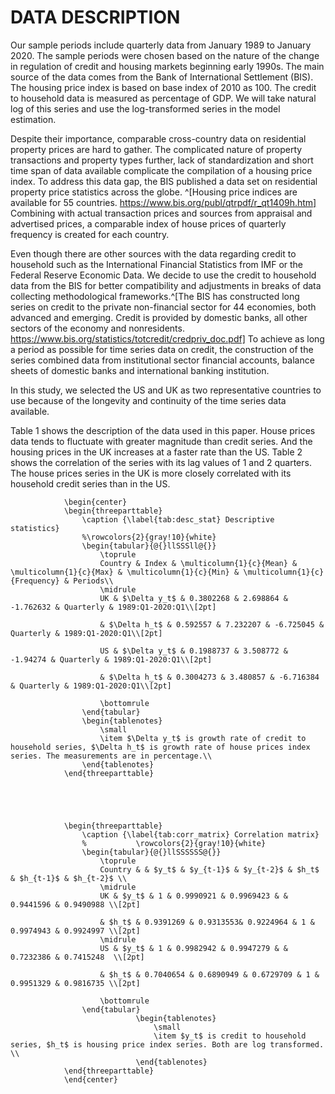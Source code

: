 # DATA DESCRIPTION

Our sample periods include quarterly data from January 1989 to January 2020. The sample periods were chosen based on the nature of the change in regulation of credit and housing markets beginning early 1990s. The main source of the data comes from the Bank of International Settlement (BIS). The housing price index is based on base index of 2010 as 100. The credit to household data is measured as percentage of GDP. We will take natural log of this series and use the log-transformed series in the model estimation. 

Despite their importance, comparable cross-country data on residential property prices are hard to gather. The complicated nature of property transactions and property types further, lack of standardization and short time span of data available complicate the compilation of a housing price index. To address this data gap, the BIS published a data set on residential property price statistics across the globe. ^[Housing price indices are available for 55 countries. https://www.bis.org/publ/qtrpdf/r_qt1409h.htm] Combining with actual transaction prices and sources from appraisal and advertised prices, a comparable index of house prices of quarterly frequency is created for each country.

Even though there are other sources with the data regarding credit to household such as the International Financial Statistics from IMF or the Federal Reserve Economic Data. We decide to use the credit to household data from the BIS for better compatibility and adjustments in breaks of data collecting methodological frameworks.^[The BIS has constructed long series on credit to the private non-financial sector for 44 economies, both advanced and emerging. Credit is provided by domestic banks, all other sectors of the economy and nonresidents. https://www.bis.org/statistics/totcredit/credpriv_doc.pdf] To achieve as long a period as possible for time series data on credit, the construction of the series combined data from institutional sector financial accounts, balance sheets of domestic banks and international banking institution. 

In this study, we selected the US and UK as two representative countries to use  because of the longevity and continuity of the time series data available.



Table 1 shows the description of the data used in this paper. House prices data tends to fluctuate with greater magnitude than credit series. And the housing prices in the UK increases at a faster rate than the US. Table 2 shows the correlation of the series with its lag values of 1 and 2 quarters. The house prices series in the UK is more closely correlated with its household credit series than in the US. 

```{=latex}
			\begin{center}
			\begin{threeparttable}				
				\caption {\label{tab:desc_stat} Descriptive statistics}
				%\rowcolors{2}{gray!10}{white} 
				\begin{tabular}{@{}llSSSll@{}}
					\toprule
					Country & Index & \multicolumn{1}{c}{Mean} & \multicolumn{1}{c}{Max} & \multicolumn{1}{c}{Min} & \multicolumn{1}{c}{Frequency} & Periods\\
					\midrule
					UK & $\Delta y_t$ & 0.3802268 & 2.698864 & -1.762632 & Quarterly & 1989:Q1-2020:Q1\\[2pt] 
					
					& $\Delta h_t$ & 0.592557 & 7.232207 & -6.725045 & Quarterly & 1989:Q1-2020:Q1\\[2pt] 
					
					US & $\Delta y_t$ & 0.1988737 & 3.508772 & -1.94274 & Quarterly & 1989:Q1-2020:Q1\\[2pt] 
					
					& $\Delta h_t$ & 0.3004273 & 3.480857 & -6.716384 & Quarterly & 1989:Q1-2020:Q1\\[2pt] 
					
					\bottomrule
				\end{tabular}
				\begin{tablenotes}
					\small
					\item $\Delta y_t$ is growth rate of credit to household series, $\Delta h_t$ is growth rate of house prices index series. The measurements are in percentage.\\
				\end{tablenotes}
			\end{threeparttable}

		
		


			\begin{threeparttable}
				\caption {\label{tab:corr_matrix} Correlation matrix}
				%			\rowcolors{2}{gray!10}{white} 
				\begin{tabular}{@{}llSSSSSS@{}}
					\toprule
					Country & & $y_t$ & $y_{t-1}$ & $y_{t-2}$ & $h_t$ & $h_{t-1}$ & $h_{t-2}$ \\
					\midrule
					UK & $y_t$ & 1 & 0.9990921 & 0.9969423 & & 0.9441596 & 0.9490988 \\[2pt] 
					
					& $h_t$ & 0.9391269 & 0.9313553& 0.9224964 & 1 & 0.9974943 & 0.9924997 \\[2pt] 
					\midrule
					US & $y_t$ & 1 & 0.9982942 & 0.9947279 & & 0.7232386 & 0.7415248  \\[2pt] 
					
					& $h_t$ & 0.7040654 & 0.6890949 & 0.6729709 & 1 & 0.9951329 & 0.9816735 \\[2pt] 
					
					\bottomrule
				\end{tabular}
							\begin{tablenotes}
								\small
								\item $y_t$ is credit to household series, $h_t$ is housing price index series. Both are log transformed. \\
							\end{tablenotes}
			\end{threeparttable}
			\end{center}
```
